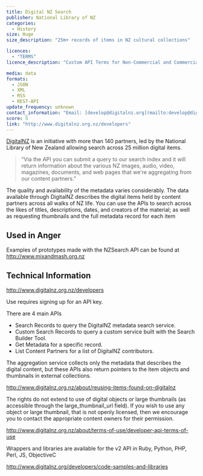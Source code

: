 ```yaml
---
title: Digital NZ Search
publisher: National Library of NZ
categories: 
  - History
size: Huge
size_description: "25m+ records of items in NZ cultural collections"  

licences: 
  - "TERMS"
licence_description: "Custom API Terms for Non-Commercial and Commercial Use http://www.digitalnz.org/about/terms-of-use/developer-api-terms-of-use"

media: data
formats: 
  - JSON
  - XML
  - RSS
  - REST-API
update_frequency: unknown
contact_information: "Email: [develop@digitalnz.org](mailto:develop@digitalnz.org) Mailing List: [email@example.com](http://groups.google.com/group/digitalnz) Twitter: [@digitalnz](https://twitter.com/digitalnz)"
score: 5
link: "http://www.digitalnz.org.nz/developers"
---
```


[DigitalNZ](http://www.digitalnz.org.nz/about) is an initiative with more than 140 partners, led by the National Library of New Zealand allowing search across 25 million digital items.

> "Via the API you can submit a query to our search index and it will return information about the various NZ images, audio, video, magazines, documents, and web pages that we're aggregating from our content partners."

The quality and availability of the metadata varies considerably. 
The data available through DigitalNZ describes the digital items held by content partners across all walks of NZ life. You can use the APIs to search across the likes of titles, descriptions, dates, and creators of the material; as well as requesting thumbnails and the full metadata record for each item


## Used in Anger

Examples of prototypes made with the NZSearch API can be found at  <http://www.mixandmash.org.nz>

## Technical Information

<http://www.digitalnz.org.nz/developers>

Use requires signing up for an API key.

There are 4 main APIs 
* Search Records to query the DigitalNZ metadata search service.
* Custom Search Records to query a custom service built with the Search Builder Tool.
* Get Metadata for a specific record.
* List Content Partners for a list of DigitalNZ contributors.

The aggregation service collects only the metadata that describes the digital content, but these APIs also return pointers to the item objects and thumbnails in external collections.


<http://www.digitalnz.org.nz/about/reusing-items-found-on-digitalnz>
 
The rights do not extend to use of digital objects or large thumbnails (as accessible 
through the large_thumbnail_url field). If you wish to use any object or large thumbnail, that is not openly licensed, then we encourage you to contact the appropriate content owners for their permission.
 
<http://www.digitalnz.org.nz/about/terms-of-use/developer-api-terms-of-use>
 
 
Wrappers and libraries are available for the v2 API in Ruby, Python, PHP, Perl, JS, ObjectiveC

<http://www.digitalnz.org/developers/code-samples-and-libraries>